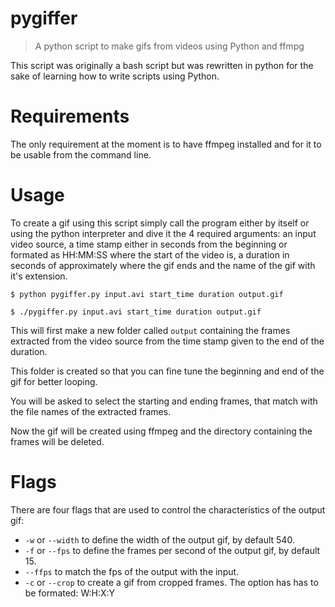 # pygiffer
>  A python script to make gifs from videos using Python and ffmpg

This script was originally a bash script but was rewritten in python
for the sake of learning how to write scripts using Python.

# Requirements

The only requirement at the moment is to have ffmpeg installed and for
it to be usable from the command line.

# Usage

To create a gif using this script simply call the program either by
itself or using the python interpreter and dive it the 4 required
arguments: an input video source, a time stamp either in seconds from
the beginning or formated as HH:MM:SS where the start of the video
is, a duration in seconds of approximately where the gif ends and
the name of the gif with it's extension.

~~~
$ python pygiffer.py input.avi start_time duration output.gif
~~~

~~~
$ ./pygiffer.py input.avi start_time duration output.gif
~~~

This will first make a new folder called `output` containing the frames
extracted from the video source from the time stamp given to the end of
the duration.

This folder is created so that you can fine tune the beginning and end
of the gif for better looping.

You will be asked to select the starting and ending frames, that match
with the file names of the extracted frames.

Now the gif will be created using ffmpeg and the directory containing
the frames will be deleted.

# Flags

There are four flags that are used to control the characteristics of
the output gif:

* `-w` or `--width` to define the width of the output gif, by default 540.
* `-f` or `--fps` to define the frames per second of the output gif, by default 15.
* `--ffps` to match the fps of the output with the input.
* `-c` or `--crop` to create a gif from cropped frames. The option has
has to be formated: W:H:X:Y


